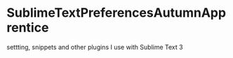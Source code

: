 # SublimeTextPreferencesAutumnApprentice
settting, snippets and other plugins I use with Sublime Text 3
